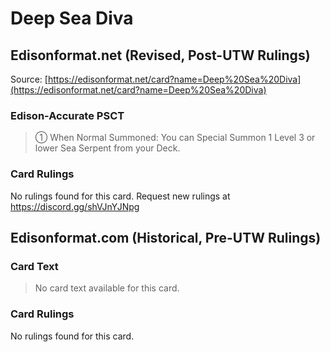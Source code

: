 # Deep Sea Diva

## Edisonformat.net (Revised, Post-UTW Rulings)

Source: [https://edisonformat.net/card?name=Deep%20Sea%20Diva](https://edisonformat.net/card?name=Deep%20Sea%20Diva)

### Edison-Accurate PSCT

> ① When Normal Summoned: You can Special Summon 1 Level 3 or lower Sea Serpent from your Deck.

### Card Rulings

No rulings found for this card. Request new rulings at https://discord.gg/shVJnYJNpg


## Edisonformat.com (Historical, Pre-UTW Rulings)

### Card Text

> No card text available for this card.

### Card Rulings

No rulings found for this card.



